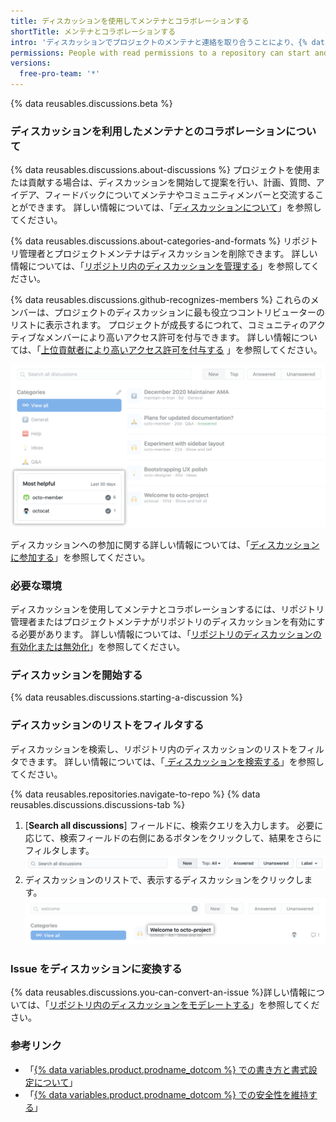 ```yaml
---
title: ディスカッションを使用してメンテナとコラボレーションする
shortTitle: メンテナとコラボレーションする
intro: 'ディスカッションでプロジェクトのメンテナと連絡を取り合うことにより、{% data variables.product.product_name %} でプロジェクトの目標、計画、健全性、およびコミュニティに貢献できます。'
permissions: People with read permissions to a repository can start and participate in discussions in the repository.
versions:
  free-pro-team: '*'
---
```


{% data reusables.discussions.beta %}

### ディスカッションを利用したメンテナとのコラボレーションについて

{% data reusables.discussions.about-discussions %} プロジェクトを使用または貢献する場合は、ディスカッションを開始して提案を行い、計画、質問、アイデア、フィードバックについてメンテナやコミュニティメンバーと交流することができます。 詳しい情報については、「[ディスカッションについて](/discussions/collaborating-with-your-community-using-discussions/about-discussions)」を参照してください。

{% data reusables.discussions.about-categories-and-formats %} リポジトリ管理者とプロジェクトメンテナはディスカッションを削除できます。 詳しい情報については、「[リポジトリ内のディスカッションを管理する](/discussions/managing-discussions-for-your-community/managing-discussions-in-your-repository#deleting-a-discussion)」を参照してください。

{% data reusables.discussions.github-recognizes-members %} これらのメンバーは、プロジェクトのディスカッションに最も役立つコントリビューターのリストに表示されます。 プロジェクトが成長するにつれて、コミュニティのアクティブなメンバーにより高いアクセス許可を付与できます。 詳しい情報については、「[上位貢献者により高いアクセス許可を付与する](/discussions/guides/granting-higher-permissions-to-top-contributors) 」を参照してください。

![プロジェクトのディスカッションに最も役立つ貢献者](/assets/images/help/discussions/most-helpful.png)

ディスカッションへの参加に関する詳しい情報については、「[ディスカッションに参加する](/discussions/collaborating-with-your-community-using-discussions/participating-in-a-discussion)」を参照してください。

### 必要な環境

ディスカッションを使用してメンテナとコラボレーションするには、リポジトリ管理者またはプロジェクトメンテナがリポジトリのディスカッションを有効にする必要があります。 詳しい情報については、「[リポジトリのディスカッションの有効化または無効化](/github/administering-a-repository/enabling-or-disabling-github-discussions-for-a-repository)」を参照してください。

### ディスカッションを開始する

{% data reusables.discussions.starting-a-discussion %}

### ディスカッションのリストをフィルタする

ディスカッションを検索し、リポジトリ内のディスカッションのリストをフィルタできます。 詳しい情報については、「[ ディスカッションを検索する](/github/searching-for-information-on-github/searching-discussions)」を参照してください。

{% data reusables.repositories.navigate-to-repo %}
{% data reusables.discussions.discussions-tab %}
1. [**Search all discussions**] フィールドに、検索クエリを入力します。 必要に応じて、検索フィールドの右側にあるボタンをクリックして、結果をさらにフィルタします。 ![ディスカッションをフィルタするための検索バーとボタン](/assets/images/help/discussions/search-and-filter-controls.png)
1. ディスカッションのリストで、表示するディスカッションをクリックします。 ![ディスカッション検索結果](/assets/images/help/discussions/search-result.png)

### Issue をディスカッションに変換する

{% data reusables.discussions.you-can-convert-an-issue %}詳しい情報については、「[リポジトリ内のディスカッションをモデレートする](/discussions/managing-discussions-for-your-community/moderating-discussions#converting-an-issue-to-a-discussion#converting-an-issue-to-a-discussion)」を参照してください。

### 参考リンク

- 「[{% data variables.product.prodname_dotcom %} での書き方と書式設定について](/github/writing-on-github/about-writing-and-formatting-on-github)」
- 「[{% data variables.product.prodname_dotcom %} での安全性を維持する](/communities/maintaining-your-safety-on-github)」
